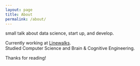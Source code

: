 ```yaml
---
layout: page
title: About
permalink: /about/
---
```


small talk about data science, start up, and develop.

Currently working at [Linewalks](https://linewalks.com).  
Studied Computer Science and Brain & Cognitive Engineering.



Thanks for reading!
